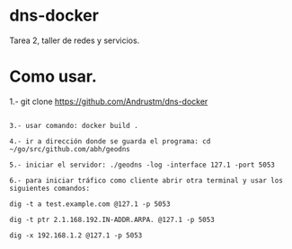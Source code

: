 # dns-docker
Tarea 2, taller de redes y servicios.

# Como usar.

1.- git clone https://github.com/Andrustm/dns-docker

```cd dns-docker '''

3.- usar comando: docker build .

4.- ir a dirección donde se guarda el programa: cd ~/go/src/github.com/abh/geodns

5.- iniciar el servidor: ./geodns -log -interface 127.1 -port 5053

6.- para iniciar tráfico como cliente abrir otra terminal y usar los siguientes comandos:

dig -t a test.example.com @127.1 -p 5053

dig -t ptr 2.1.168.192.IN-ADDR.ARPA. @127.1 -p 5053

dig -x 192.168.1.2 @127.1 -p 5053

